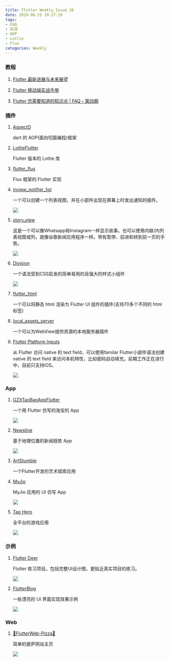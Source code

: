```yaml
---
title: Flutter Weekly Issue 26
date: 2019-06-25 19:27:19
tags:
- FAQ
- 实战
- AOP
- Lottie
- Flux
categories: Weekly
---
```


### 教程

1. [Flutter 最新进展与未来展望](https://mp.weixin.qq.com/s/dC2C1jpDrQSsip6wjiejBw)

1. [Flutter 移动端实战手册](https://mp.weixin.qq.com/s/qDg7WV3tbgDC_kvv3U0ZIA)

1. [Flutter 您需要知道的知识点 | FAQ・第四期](https://mp.weixin.qq.com/s/iWQwjC8mEWSX9TNz_hn6rw)

### 插件

1. [AspectD](https://github.com/alibaba-flutter/aspectd)

	dart 的 AOP(面向切面编程)框架

1. [LottieFlutter](https://github.com/fabiomsr/lottie-flutter)

	Flutter 版本的 Lottie 库

1. [flutter_flux](https://github.com/google/flutter_flux)

	Flux 框架的 Flutter 实现

1. [inview_notifier_list](https://github.com/rvamsikrishna/inview_notifier_list)

	一个可以创建一个列表视图，并在小部件出现在屏幕上时发出通知的插件。

    ![](https://i.loli.net/2019/06/24/5d104e4c8173a48833.png)

1. [story_view](https://github.com/blackmann/story_view)

	这是一个可以像Whatsapp和Instagram一样显示故事。也可以使用内联/内列表视图或列，就像谷歌新闻应用程序一样。带有暂停、前进和转到前一页的手势。

    ![](https://i.loli.net/2019/06/24/5d104d2aa4e3670798.gif)

1. [Division](https://github.com/ReinBentdal/division)

	一个语法受到CSS启发的简单易用的且强大的样式小组件

    ![](https://i.loli.net/2019/06/24/5d10977f3aac820623.png)

1. [flutter_html](https://github.com/Sub6Resources/flutter_html)

	一个可以将静态 html 渲染为 Flutter UI 组件的插件(支持70多个不同的 html 标签)

1. [local_assets_server](https://github.com/lesnitsky/flutter_local_assets_server)

	一个可以为WebView提供资源的本地服务器插件

1. [Flutter Platform Inputs](https://github.com/tomgilder/flutter_platform_inputs)

	从 Flutter 访问 native 的 text field，可以使用familar Flutter小部件语法创建 native 的 text field 来访问本机特性，比如密码自动填充。前期工作正在进行中，目前只支持iOS。

    ![](https://i.loli.net/2019/06/25/5d11f3d2851bb72288.png)

### App

1. [GZXTaoBaoAppFlutter](https://github.com/GanZhiXiong/GZXTaoBaoAppFlutter)

	一个用 Flutter 仿写的淘宝的 App

    ![](https://i.loli.net/2019/06/24/5d104ba3e161c32992.png)

1. [Newsline](https://github.com/ayush221b/newsline)

	基于地理位置的新闻趋势 App

    ![](https://i.loli.net/2019/06/25/5d11f0165b4c859205.png)

1. [ArtStumble](https://github.com/maylortaylor/ArtStumble)

	一个Flutter开发的艺术探索应用

1. [MyJio](https://github.com/Jithin-Jude/flutter_my_jio_clone)

	MyJio 应用的 UI 仿写 App

    ![](https://i.loli.net/2019/06/24/5d109614072c678958.png)

1. [Tap Hero](https://github.com/mkiisoft/taphero)

	全平台的游戏应用

    ![](https://i.loli.net/2019/06/25/5d11f348dfbcc75538.png)

### 示例

1. [Flutter Deer](https://github.com/simplezhli/flutter_deer)

	Flutter 练习项目。包括完整UI设计图，更贴近真实项目的练习。

    ![](https://i.loli.net/2019/06/18/5d08aa546716911608.png)

1. [FlutterBlog](https://github.com/follow2vivek/FlutterBlog)

	一些漂亮的 UI 界面实现效果示例

    ![](https://i.loli.net/2019/06/25/5d11f4fbb897253899.png)

### Web

1. [🍕FlutterWeb-Pizza🍕](https://github.com/JideGuru/FlutterWeb-Pizza)

	简单的披萨网站主页

    ![](https://i.loli.net/2019/06/24/5d1095a9d7ec493561.png)